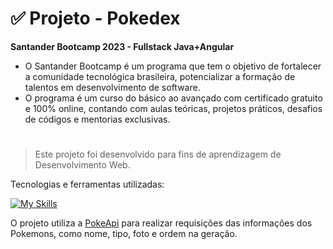 # ✅ Projeto - Pokedex

**Santander Bootcamp 2023 - Fullstack Java+Angular**

- O Santander Bootcamp é um programa que tem o objetivo de fortalecer a comunidade tecnológica brasileira, potencializar a formação de talentos em desenvolvimento de software.
- O programa é um curso do básico ao avançado com certificado gratuito e 100% online, contando com aulas teóricas, projetos práticos, desafios de códigos e mentorias exclusivas.
#
> Este projeto foi desenvolvido para fins de aprendizagem de Desenvolvimento Web. 

Tecnologias e ferramentas utilizadas:

[![My Skills](https://skillicons.dev/icons?i=html,css,js,git,vscode,nodejs)](https://skillicons.dev)

O projeto utiliza a [PokeApi](https://pokeapi.co) para realizar requisições das informações dos Pokemons, como nome, tipo, foto e ordem na geração.